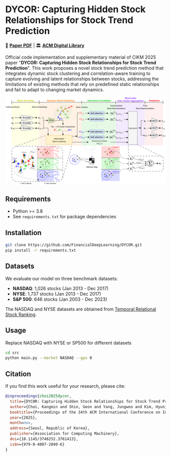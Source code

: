 # DYCOR: Capturing Hidden Stock Relationships for Stock Trend Prediction

📄 **[Paper PDF](paper/DYCOR_CIKM2025.pdf)** | 🏛️ **[ACM Digital Library](https://doi.org/10.1145/3746252.3761413)**

Official code implementation and supplementary material of CIKM 2025 paper "**DYCOR: Capturing Hidden Stock Relationships for Stock Trend Prediction**". This work proposes a novel stock trend prediction method that integrates dynamic stock clustering and correlation-aware training to capture evolving and latent relationships between stocks, addressing the limitations of existing methods that rely on predefined static relationships and fail to adapt to changing market dynamics.

![DYCOR Architecture](/img/overview.png)

## **Requirements**

- Python >= 3.8
- See `requirements.txt` for package dependencies

## **Installation**

```bash
git clone https://github.com/FinancialDeepLearning/DYCOR.git
pip install -r requirements.txt
```

## **Datasets**

We evaluate our model on three benchmark datasets:

* **NASDAQ**: 1,026 stocks (Jan 2013 - Dec 2017)
* **NYSE**: 1,737 stocks (Jan 2013 - Dec 2017)
* **S&P 500**: 646 stocks (Jan 2003 - Dec 2023)

The NASDAQ and NYSE datasets are obtained from [Temporal Relational Stock Ranking](https://github.com/fulifeng/Temporal_Relational_Stock_Ranking/tree/master/data).

## **Usage**

Replace NASDAQ with NYSE or SP500 for different datasets

```bash
cd src
python main.py --market NASDAQ --gpu 0
```

## Citation

If you find this work useful for your research, please cite:

```bibtex
@inproceedings{choi2025dycor,
  title={DYCOR: Capturing Hidden Stock Relationships for Stock Trend Prediction},
  author={Choi, Kangmin and Shin, Geon and Yang, Jungwoo and Kim, Hyunjoon},
  booktitle={Proceedings of the 34th ACM International Conference on Information and Knowledge Management (CIKM '25)},
  year={2025},
  month=nov,
  address={Seoul, Republic of Korea},
  publisher={Association for Computing Machinery},
  doi={10.1145/3746252.3761413},
  isbn={979-8-4007-2040-6}
}
```
